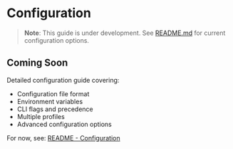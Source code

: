 # Configuration

> **Note**: This guide is under development. See [README.md](../README.md#configuration) for current configuration options.

## Coming Soon

Detailed configuration guide covering:
- Configuration file format
- Environment variables
- CLI flags and precedence
- Multiple profiles
- Advanced configuration options

For now, see: [README - Configuration](../README.md#configuration)
